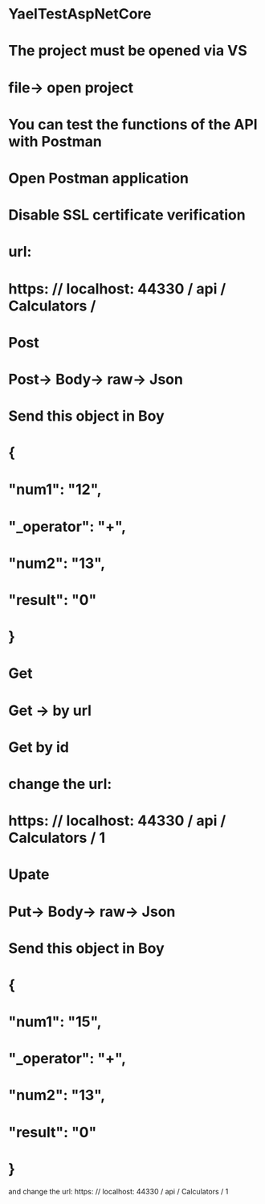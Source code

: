 # YaelTestAspNetCore
# The project must be opened via VS
# file-> open project
# You can test the functions of the API with Postman
# Open Postman application
# Disable SSL certificate verification
# url:
# https: // localhost: 44330 / api / Calculators /

# Post
# Post-> Body-> raw-> Json
# Send this object in Boy
#   {
#      "num1": "12",
#      "_operator": "+",
#      "num2": "13",
#      "result": "0"
#    }
   
# Get
# Get -> by url

# Get by id
# change the url:
# https: // localhost: 44330 / api / Calculators / 1

# Upate
# Put-> Body-> raw-> Json
# Send this object in Boy
#   {
#      "num1": "15",
#      "_operator": "+",
#      "num2": "13",
#      "result": "0"
#    }
and change the url:
https: // localhost: 44330 / api / Calculators / 1
